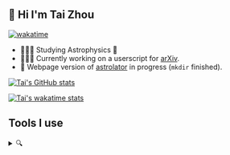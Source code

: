 ## 👋 Hi I'm Tai Zhou

[![wakatime](https://wakatime.com/badge/user/9d0cf55e-5b6e-4078-b307-e95402afaf95.svg)](https://wakatime.com/@tai)

* 👨🏻‍🎓 Studying Astrophysics 🔭
* 👨🏻‍💻 Currently working on a userscript for [arXiv](https://arxiv.org).
* 🧐 Webpage version of [astrolator](https://github.com/Tai-Zhou/astrolator) in progress (`mkdir` finished).

[![Tai's GitHub stats](https://github-readme-stats.vercel.app/api?username=tai-zhou&hide_title=true&count_private=true&show_icons=true&bg_color=30,e96443,904e95&title_color=fff&text_color=fff&icon_color=fff)](https://github.com/Tai-Zhou)

[![Tai's wakatime stats](https://github-readme-stats.vercel.app/api/wakatime?username=tai&layout=compact)](https://wakatime.com/@tai)


## Tools I use

<details>
  <summary>🔍</summary>

### Hardware

* **MacBook Pro (13-inch, 2019, Intel i5)**
* **Raspberry Pi 3 Model B+**

### Life

* **[Home Assistant](https://github.com/home-assistant/core)**: 🏡 Open source home automation that puts local control and privacy first.
  * **[Xiaomi Miot For HomeAssistant](https://github.com/al-one/hass-xiaomi-miot)**: Automatic integrate all Xiaomi devices to HomeAssistant via miot-spec, support Wi-Fi, BLE, ZigBee devices. 小米米家智能家居设备接入Hass集成
* **Fonts**
  * **[Source Han Sans](https://github.com/adobe-fonts/source-han-sans)**: Source Han Sans is a set of OpenType/CFF Pan-CJK fonts.
  * **[Source Han Serif](https://github.com/adobe-fonts/source-han-serif)**: Source Han Serif is a set of OpenType/CFF Pan-CJK fonts.
  * **[Cascadia Code](https://github.com/microsoft/cascadia-code)**: This is a fun, new monospaced font that includes programming ligatures and is designed to enhance the modern look and feel of the Windows Terminal.
* **[Jellyfin](https://github.com/jellyfin/jellyfin)**: The Free Software Media System.

### System

* **[Homebrew](https://github.com/Homebrew)**: 🍺 The missing package manager for macOS (or Linux).
* **[Stats](https://github.com/exelban/stats)**: macOS system monitor in your menu bar.
* **[Raycast](https://www.raycast.com)**: Raycast is a blazingly fast, totally extendable launcher. It lets you complete tasks, calculate, share common links, and much more.
* **[Hidden Bar](https://github.com/dwarvesf/hidden)**: An ultra-light MacOS utility that helps hide menu bar icons.
* **[Tampermonkey](https://github.com/Tampermonkey/tampermonkey)**: The most popular userscript manager, with over 10 million users.
* **[aria2](https://github.com/aria2/aria2)**: aria2 is a lightweight multi-protocol & multi-source, cross platform download utility operated in command-line. It supports HTTP/HTTPS, FTP, SFTP, BitTorrent and Metalink.
  * **[Motrix](https://github.com/agalwood/Motrix)**: A full-featured download manager.
* **[SwitchHosts](https://github.com/oldj/SwitchHosts)**: SwitchHosts is an App for managing hosts file, it is based on Electron , React, UmiJS , Chakra UI, CodeMirror, etc.
* **[Mos](https://github.com/Caldis/Mos)**: A lightweight tool used to smooth scrolling and set scroll direction independently for your mouse on macOS.
* **[Barrier](https://github.com/debauchee/barrier)**: Open-source KVM software.
* **[MonitorControl](https://github.com/MonitorControl/MonitorControl)**: 🖥 Control your display's brightness & volume on your Mac as if it was a native Apple Display. Use Apple Keyboard keys or custom shortcuts. Shows the native macOS OSDs.
* **[IINA](https://github.com/iina/iina)**: The modern video player for macOS.

### Academy

* **[Zotero](https://github.com/zotero/zotero)**: Zotero is a free, easy-to-use tool to help you collect, organize, cite, and share your research sources.
* **[Obsidian](https://obsidian.md)**: Obsidian is a powerful and extensible knowledge base that works on top of your local folder of plain text files.
* **[MacTeX](https://www.tug.org/mactex)**: TeX Live is intended to be a straightforward way to get up and running with the TeX document production system.
* **[TeX Live Utility](https://github.com/amaxwell/tlutility)**: TeX Live Utility, a Mac OS GUI for the TeX Live Manager.
* **[Inkscape](https://gitlab.com/inkscape/inkscape)**: Free and Open Source Vector Drawing.

### Programming

* **[VS Code](https://github.com/microsoft/vscode)**: Free. Built on open source. Runs everywhere.
  * **[C/C++](https://github.com/Microsoft/vscode-cpptools)**: Official repository for the Microsoft C/C++ extension for VS Code.
  * **[Doxygen Documentation Generator](https://github.com/cschlosser/doxdocgen)**: Generate doxygen documentation from source code in VS Code.
  * **[CMake Tools](https://github.com/microsoft/vscode-cmake-tools)**: CMake integration in Visual Studio Code.
  * **[Hex Editor](https://github.com/microsoft/vscode-hexeditor)**: VS Code Hex Editor.
  * **[LaTeX Workshop](https://github.com/James-Yu/LaTeX-Workshop)**: Boost LaTeX typesetting efficiency with preview, compile, autocomplete, colorize, and more.
  * **[Markdown All in One](https://github.com/yzhang-gh/vscode-markdown)**: Markdown All in One.
  * **[Todo Tree](https://github.com/Gruntfuggly/todo-tree)**: Use ripgrep to find TODO tags and display the results in a tree view.
* **C/C++**
  * **[CMake](https://github.com/Kitware/CMake)**: CMake is a cross-platform, open-source build system generator.
  * **[GSL](https://www.gnu.org/software/gsl/)**: The GNU Scientific Library (GSL) is a numerical library for C and C++ programmers.
  * **[Doxygen](https://doxygen.nl)**: Generate documentation from source code.
* **[Python](https://github.com/python/cpython)**
  * **[pip](https://github.com/pypa/pip)**: The Python package installer.
  * **[Jupyter Notebook](https://github.com/jupyter/notebook)**: Jupyter Interactive Notebook.
  * **[JupyterLab](https://github.com/jupyterlab/jupyterlab)**: JupyterLab computational environment.
  * **[NumPy](https://github.com/numpy/numpy)**: The fundamental package for scientific computing with Python.
  * **[plotly.py](https://github.com/plotly/plotly.py)**: The interactive graphing library for Python (includes Plotly Express) ✨
  * **[matplotlib](https://github.com/matplotlib/matplotlib)**: Plotting with Python.
  * **[Astropy](https://github.com/astropy/astropy)**: Repository for the Astropy core package.
  * **[Manim](https://github.com/manimCommunity/manim)**: A community-maintained Python framework for creating mathematical animations.
  * **[Breathe](https://github.com/breathe-doc/breathe)**: ReStructuredText and Sphinx bridge to Doxygen.
  * **[Sphinx](https://github.com/sphinx-doc/sphinx)**: The Sphinx documentation generator.
* **[Go](https://github.com/golang/go)**
  * **[Mockey](https://github.com/bytedance/mockey)**: A simple and easy-to-use golang mock library.
* **[TypeScript](https://github.com/microsoft/TypeScript)**
  * **[Node.js](https://github.com/nodejs/node)**: Node.js JavaScript runtime ✨🐢🚀✨
  * **[pnpm](https://github.com/pnpm/pnpm)**: Fast, disk space efficient package manager.
  * **[Vue.js](https://github.com/vuejs/core)**: 🖖 Vue.js is a progressive, incrementally-adoptable JavaScript framework for building UI on the web.
  * **[Nuxt](https://nuxt.com)**: Nuxt is an intuitive and extendable way to create type-safe, performant and production-grade full-stack web apps and websites with Vue 3.
  * **[Vuetify](https://github.com/vuetifyjs/vuetify)**: 🐉 Vue Component Framework.

</details>

<!--
**Tai-Zhou/Tai-Zhou** is a ✨ _special_ ✨ repository because its `README.md` (this file) appears on your GitHub profile.

Here are some ideas to get you started:

- 🔭 I’m currently working on ...
- 🌱 I’m currently learning ...
- 👯 I’m looking to collaborate on ...
- 🤔 I’m looking for help with ...
- 💬 Ask me about ...
- 📫 How to reach me: ...
- 😄 Pronouns: ...
- ⚡ Fun fact: ...
-->
